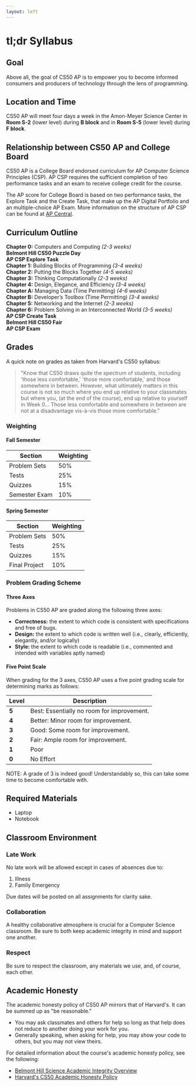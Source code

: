 ```yaml
---
layout: left
---
```


# tl;dr Syllabus

## Goal

Above all, the goal of CS50 AP is to empower you to become informed consumers and producers of technology through the lens of programming.

## Location and Time

CS50 AP will meet four days a week in the Amon-Meyer Science Center in **Room S-2** (lower level) during **B block** and in **Room S-5** (lower level) during **F block**.

## Relationship between CS50 AP and College Board

CS50 AP is a College Board endorsed curriculum for AP Computer Science Principles (CSP). AP CSP requires the sufficient completion of two performance tasks and an exam to receive college credit for the course.

The AP score for College Board is based on two performance tasks, the Explore Task and the Create Task, that make up the AP Digital Portfolio and an multiple-choice AP Exam. More information on the structure of AP CSP can be found at [AP Central](https://apcentral.collegeboard.org/courses/ap-computer-science-principles/exam).

## Curriculum Outline
**Chapter 0:** Computers and Computing _(2-3 weeks)_<br>
**Belmont Hill CS50 Puzzle Day** <br>
**AP CSP Explore Task** <br>
**Chapter 1:** Building Blocks of Programming _(3-4 weeks)_<br>
**Chapter 2:** Putting the Blocks Together _(4-5 weeks)_<br>
**Chapter 3:** Thinking Computationally _(2-3 weeks)_<br>
**Chapter 4:** Design, Elegance, and Efficiency _(3-4 weeks)_<br>
**Chapter A:** Managing Data (Time Permitting) _(4-6 weeks)_<br>
**Chapter B:** Developer’s Toolbox (Time Permitting) _(3-4 weeks)_<br>
**Chapter 5:** Networking and the Internet _(2-3 weeks)_<br>
**Chapter 6:** Problem Solving in an Interconnected World _(3-5 weeks)_<br>
**AP CSP Create Task** <br>
**Belmont Hill CS50 Fair** <br>
**AP CSP Exam**

## Grades

A quick note on grades as taken from Harvard's CS50 syllabus:
>  "Know that CS50 draws quite the spectrum of students, including 'those less comfortable,' 'those more comfortable,' and those somewhere in between. However, what ultimately matters in this course is not so much where you end up relative to your classmates but where you, (at the end of the course), end up relative to yourself in Week 0... Those less comfortable and somewhere in between are not at a disadvantage vis-à-vis those more comfortable."

### Weighting

#### Fall Semester
|Section|Weighting|
|--|--|
|Problem Sets|50%|
|Tests|25%|
|Quizzes|15%|
|Semester Exam|10%|

#### Spring Semester
|Section|Weighting|
|--|--|
|Problem Sets|50%|
|Tests|25%|
|Quizzes|15%|
|Final Project|10%|

### Problem Grading Scheme

#### Three Axes

Problems in CS50 AP are graded along the following three axes:

* **Correctness:** the extent to which code is consistent with specifications and free of bugs.
* **Design:** the extent to which code is written well (i.e., clearly, efficiently, elegantly, and/or logically)
* **Style:** the extent to which code is readable (i.e., commented and intended with variables aptly named)

#### Five Point Scale

When grading for the 3 axes, CS50 AP uses a five point grading scale for determining marks as follows:

| Level | Description                                |
|-------|--------------------------------------------|
| **5** | Best: Essentially no room for improvement. |
| **4** | Better: Minor room for improvement.        |
| **3** | Good: Some room for improvement.           |
| **2** | Fair: Ample room for improvement.          |
| **1** | Poor                                       |
| **0** | No Effort                                  |

NOTE: A grade of 3 is indeed good! Understandably so, this can take some time to become comfortable with.

<!--
#### Grade Calculation Formula

Each problem will be assigned a grade out of 30 points using the following formula:

`3 * Correctness + 2 * Design + Style`
-->

## Required Materials

- Laptop
- Notebook

## Classroom Environment

### Late Work

No late work will be allowed except in cases of absences due to:

1. Illness
2. Family Emergency

Due dates will be posted on all assignments for clarity sake.

### Collaboration

A healthy collaborative atmosphere is crucial for a Computer Science classroom. Be sure to both keep academic integrity in mind and support one another.

### Respect

Be sure to respect the classroom, any materials we use, and, of course, each other.

## Academic Honesty
The academic honesty policy of CS50 AP mirrors that of Harvard's.  It can be summed up as "be reasonable."
- You may ask classmates and others for help so long as that help does not reduce to another doing your work for you.
- Generally speaking, when asking for help, you may show your code to others, but you may not view theirs.

For detailed information about the course's academic honesty policy, see the following:
- [Belmont Hill Science Academic Integrity Overview](academicintegrity.pdf)
- [Harvard's CS50 Academic Honesty Policy](http://docs.cs50.net/2016/fall/syllabus/cs50.html#academic-honesty)
